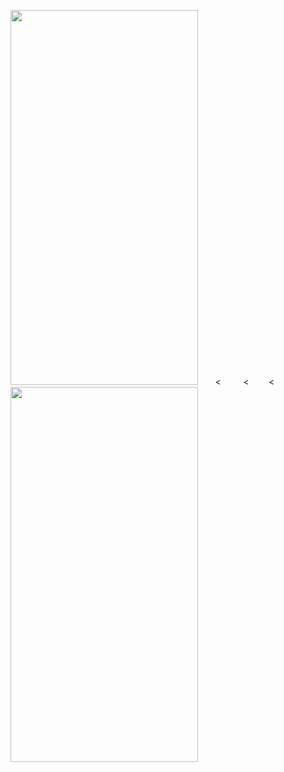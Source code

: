 <img src="images/Screenrecording_1.gif" width="300" height="600"/>&nbsp; &nbsp; &nbsp; &nbsp;<&nbsp;&nbsp;&nbsp; &nbsp; &nbsp; &nbsp;<&nbsp;&nbsp; &nbsp; &nbsp; &nbsp;<&nbsp;<img src="images/Screenrecording_2.gif" width="300" height="600"/>

